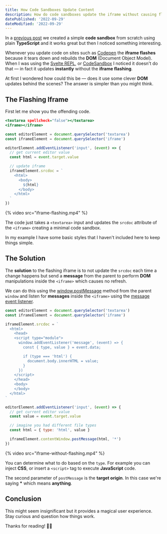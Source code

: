 ```yaml
---
title: How Code Sandboxes Update Content
description: How do code sandboxes update the iframe without causing flashing?
datePublished: '2022-09-29'
dateModified: '2022-09-29'
---
```


In a [previous post](https://joyofcode.xyz/create-a-coding-sandbox) we created a simple **code sandbox** from scratch using plain **TypeScript** and it works great but then I noticed something interesting.

Whenever you update code on sites such as [Codepen](https://codepen.io/) the **iframe flashes** because it tears down and rebuilds the **DOM** (Document Object Model). When I was using the [Svelte REPL](https://svelte.dev/repl/hello-world), or [CodeSandbox](https://codesandbox.io/) I noticed it doesn't do that — in fact it updates **instantly** without the **iframe flashing**.

At first I wondered how could this be — does it use some clever **DOM** updates behind the scenes? The answer is simpler than you might think.

## The Flashing Iframe

First let me show you the offending code.

```html:index.html showLineNumbers
<textarea spellcheck="false"></textarea>
<iframe></iframe>
```

```js:app.js showLineNumbers
const editorElement = document.querySelector('textarea')
const iframeElement = document.querySelector('iframe')

editorElement.addEventListener('input', (event) => {
  // get current editor value
  const html = event.target.value

  // update iframe
  iframeElement.srcdoc = `
    <html>
      <body>
        ${html}
      </body>
    </html>
  `
})
```

{% video src="iframe-flashing.mp4" %}

The code just takes a `<textarea>` input and updates the `srcdoc` attribute of the `<iframe>` creating a minimal code sandbox.

In my example I have some basic styles that I haven't included here to keep things simple.

## The Solution

The **solution** to the flashing iframe is to not update the `srcdoc` each time a change happens but send a **message** from the parent to perform **DOM** manipulations inside the `<iframe>` which causes no refresh.

We can do this using the [window.postMessage](https://developer.mozilla.org/en-US/docs/Web/API/Window/postMessage) method from the parent `window` and listen for **messages** inside the `<iframe>` using the [message event listener](https://developer.mozilla.org/en-US/docs/Web/API/Window/message_event).

```js:app.js showLineNumbers
const editorElement = document.querySelector('textarea')
const iframeElement = document.querySelector('iframe')

iframeElement.srcdoc = `
  <html>
    <head>
    <script type="module">
      window.addEventListener('message', (event) => {
        const { type, value } = event.data;

        if (type === 'html') {
          document.body.innerHTML = value;
        }
      })
    </script>
    </head>
    <body>
    </body>
  </html>
`

editorElement.addEventListener('input', (event) => {
  // get current editor value
  const value = event.target.value

  // imagine you had different file types
  const html = { type: 'html', value }

  iframeElement.contentWindow.postMessage(html, '*')
})
```

{% video src="iframe-without-flashing.mp4" %}

You can determine what to do based on the `type`. For example you can inject **CSS**, or insert a `<script>` tag to execute **JavaScript** code.

The second parameter of `postMessage` is the **target origin**. In this case we're saying **\*** which means **anything**.

## Conclusion

This might seem insignificant but it provides a magical user experience. Stay curious and question how things work.

Thanks for reading! 🏄‍♀️
